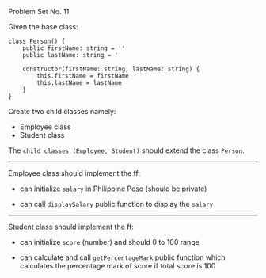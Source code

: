 Problem Set No. 11

Given the base class:

```
class Person() {
    public firstName: string = ''
    public lastName: string = ''

    constructor(firstName: string, lastName: string) {
        this.firstName = firstName
        this.lastName = lastName
    }
}
```

Create two child classes namely:

- Employee class
- Student class

The `child classes (Employee, Student)` should extend the class `Person`.

---

Employee class should implement the ff:

- can initialize `salary` in Philippine Peso (should be private)

- can call `displaySalary` public function to display the `salary`

---

Student class should implement the ff:

- can initialize `score` (number) and should 0 to 100 range

- can calculate and call `getPercentageMark` public function which calculates the percentage mark of score if total score is 100
